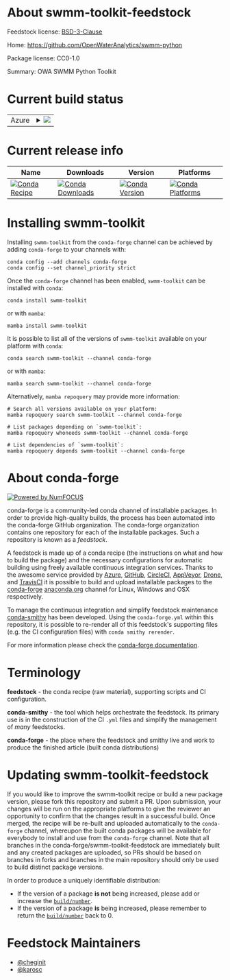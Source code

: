 About swmm-toolkit-feedstock
============================

Feedstock license: [BSD-3-Clause](https://github.com/conda-forge/swmm-toolkit-feedstock/blob/main/LICENSE.txt)

Home: https://github.com/OpenWaterAnalytics/swmm-python

Package license: CC0-1.0

Summary: OWA SWMM Python Toolkit

Current build status
====================


<table>
    
  <tr>
    <td>Azure</td>
    <td>
      <details>
        <summary>
          <a href="https://dev.azure.com/conda-forge/feedstock-builds/_build/latest?definitionId=23624&branchName=main">
            <img src="https://dev.azure.com/conda-forge/feedstock-builds/_apis/build/status/swmm-toolkit-feedstock?branchName=main">
          </a>
        </summary>
        <table>
          <thead><tr><th>Variant</th><th>Status</th></tr></thead>
          <tbody><tr>
              <td>linux_64_python3.10.____cpython</td>
              <td>
                <a href="https://dev.azure.com/conda-forge/feedstock-builds/_build/latest?definitionId=23624&branchName=main">
                  <img src="https://dev.azure.com/conda-forge/feedstock-builds/_apis/build/status/swmm-toolkit-feedstock?branchName=main&jobName=linux&configuration=linux%20linux_64_python3.10.____cpython" alt="variant">
                </a>
              </td>
            </tr><tr>
              <td>linux_64_python3.11.____cpython</td>
              <td>
                <a href="https://dev.azure.com/conda-forge/feedstock-builds/_build/latest?definitionId=23624&branchName=main">
                  <img src="https://dev.azure.com/conda-forge/feedstock-builds/_apis/build/status/swmm-toolkit-feedstock?branchName=main&jobName=linux&configuration=linux%20linux_64_python3.11.____cpython" alt="variant">
                </a>
              </td>
            </tr><tr>
              <td>linux_64_python3.12.____cpython</td>
              <td>
                <a href="https://dev.azure.com/conda-forge/feedstock-builds/_build/latest?definitionId=23624&branchName=main">
                  <img src="https://dev.azure.com/conda-forge/feedstock-builds/_apis/build/status/swmm-toolkit-feedstock?branchName=main&jobName=linux&configuration=linux%20linux_64_python3.12.____cpython" alt="variant">
                </a>
              </td>
            </tr><tr>
              <td>linux_64_python3.13.____cp313</td>
              <td>
                <a href="https://dev.azure.com/conda-forge/feedstock-builds/_build/latest?definitionId=23624&branchName=main">
                  <img src="https://dev.azure.com/conda-forge/feedstock-builds/_apis/build/status/swmm-toolkit-feedstock?branchName=main&jobName=linux&configuration=linux%20linux_64_python3.13.____cp313" alt="variant">
                </a>
              </td>
            </tr><tr>
              <td>linux_64_python3.9.____cpython</td>
              <td>
                <a href="https://dev.azure.com/conda-forge/feedstock-builds/_build/latest?definitionId=23624&branchName=main">
                  <img src="https://dev.azure.com/conda-forge/feedstock-builds/_apis/build/status/swmm-toolkit-feedstock?branchName=main&jobName=linux&configuration=linux%20linux_64_python3.9.____cpython" alt="variant">
                </a>
              </td>
            </tr><tr>
              <td>osx_64_python3.10.____cpython</td>
              <td>
                <a href="https://dev.azure.com/conda-forge/feedstock-builds/_build/latest?definitionId=23624&branchName=main">
                  <img src="https://dev.azure.com/conda-forge/feedstock-builds/_apis/build/status/swmm-toolkit-feedstock?branchName=main&jobName=osx&configuration=osx%20osx_64_python3.10.____cpython" alt="variant">
                </a>
              </td>
            </tr><tr>
              <td>osx_64_python3.11.____cpython</td>
              <td>
                <a href="https://dev.azure.com/conda-forge/feedstock-builds/_build/latest?definitionId=23624&branchName=main">
                  <img src="https://dev.azure.com/conda-forge/feedstock-builds/_apis/build/status/swmm-toolkit-feedstock?branchName=main&jobName=osx&configuration=osx%20osx_64_python3.11.____cpython" alt="variant">
                </a>
              </td>
            </tr><tr>
              <td>osx_64_python3.12.____cpython</td>
              <td>
                <a href="https://dev.azure.com/conda-forge/feedstock-builds/_build/latest?definitionId=23624&branchName=main">
                  <img src="https://dev.azure.com/conda-forge/feedstock-builds/_apis/build/status/swmm-toolkit-feedstock?branchName=main&jobName=osx&configuration=osx%20osx_64_python3.12.____cpython" alt="variant">
                </a>
              </td>
            </tr><tr>
              <td>osx_64_python3.13.____cp313</td>
              <td>
                <a href="https://dev.azure.com/conda-forge/feedstock-builds/_build/latest?definitionId=23624&branchName=main">
                  <img src="https://dev.azure.com/conda-forge/feedstock-builds/_apis/build/status/swmm-toolkit-feedstock?branchName=main&jobName=osx&configuration=osx%20osx_64_python3.13.____cp313" alt="variant">
                </a>
              </td>
            </tr><tr>
              <td>osx_64_python3.9.____cpython</td>
              <td>
                <a href="https://dev.azure.com/conda-forge/feedstock-builds/_build/latest?definitionId=23624&branchName=main">
                  <img src="https://dev.azure.com/conda-forge/feedstock-builds/_apis/build/status/swmm-toolkit-feedstock?branchName=main&jobName=osx&configuration=osx%20osx_64_python3.9.____cpython" alt="variant">
                </a>
              </td>
            </tr><tr>
              <td>win_64_python3.10.____cpython</td>
              <td>
                <a href="https://dev.azure.com/conda-forge/feedstock-builds/_build/latest?definitionId=23624&branchName=main">
                  <img src="https://dev.azure.com/conda-forge/feedstock-builds/_apis/build/status/swmm-toolkit-feedstock?branchName=main&jobName=win&configuration=win%20win_64_python3.10.____cpython" alt="variant">
                </a>
              </td>
            </tr><tr>
              <td>win_64_python3.11.____cpython</td>
              <td>
                <a href="https://dev.azure.com/conda-forge/feedstock-builds/_build/latest?definitionId=23624&branchName=main">
                  <img src="https://dev.azure.com/conda-forge/feedstock-builds/_apis/build/status/swmm-toolkit-feedstock?branchName=main&jobName=win&configuration=win%20win_64_python3.11.____cpython" alt="variant">
                </a>
              </td>
            </tr><tr>
              <td>win_64_python3.12.____cpython</td>
              <td>
                <a href="https://dev.azure.com/conda-forge/feedstock-builds/_build/latest?definitionId=23624&branchName=main">
                  <img src="https://dev.azure.com/conda-forge/feedstock-builds/_apis/build/status/swmm-toolkit-feedstock?branchName=main&jobName=win&configuration=win%20win_64_python3.12.____cpython" alt="variant">
                </a>
              </td>
            </tr><tr>
              <td>win_64_python3.13.____cp313</td>
              <td>
                <a href="https://dev.azure.com/conda-forge/feedstock-builds/_build/latest?definitionId=23624&branchName=main">
                  <img src="https://dev.azure.com/conda-forge/feedstock-builds/_apis/build/status/swmm-toolkit-feedstock?branchName=main&jobName=win&configuration=win%20win_64_python3.13.____cp313" alt="variant">
                </a>
              </td>
            </tr><tr>
              <td>win_64_python3.9.____cpython</td>
              <td>
                <a href="https://dev.azure.com/conda-forge/feedstock-builds/_build/latest?definitionId=23624&branchName=main">
                  <img src="https://dev.azure.com/conda-forge/feedstock-builds/_apis/build/status/swmm-toolkit-feedstock?branchName=main&jobName=win&configuration=win%20win_64_python3.9.____cpython" alt="variant">
                </a>
              </td>
            </tr>
          </tbody>
        </table>
      </details>
    </td>
  </tr>
</table>

Current release info
====================

| Name | Downloads | Version | Platforms |
| --- | --- | --- | --- |
| [![Conda Recipe](https://img.shields.io/badge/recipe-swmm--toolkit-green.svg)](https://anaconda.org/conda-forge/swmm-toolkit) | [![Conda Downloads](https://img.shields.io/conda/dn/conda-forge/swmm-toolkit.svg)](https://anaconda.org/conda-forge/swmm-toolkit) | [![Conda Version](https://img.shields.io/conda/vn/conda-forge/swmm-toolkit.svg)](https://anaconda.org/conda-forge/swmm-toolkit) | [![Conda Platforms](https://img.shields.io/conda/pn/conda-forge/swmm-toolkit.svg)](https://anaconda.org/conda-forge/swmm-toolkit) |

Installing swmm-toolkit
=======================

Installing `swmm-toolkit` from the `conda-forge` channel can be achieved by adding `conda-forge` to your channels with:

```
conda config --add channels conda-forge
conda config --set channel_priority strict
```

Once the `conda-forge` channel has been enabled, `swmm-toolkit` can be installed with `conda`:

```
conda install swmm-toolkit
```

or with `mamba`:

```
mamba install swmm-toolkit
```

It is possible to list all of the versions of `swmm-toolkit` available on your platform with `conda`:

```
conda search swmm-toolkit --channel conda-forge
```

or with `mamba`:

```
mamba search swmm-toolkit --channel conda-forge
```

Alternatively, `mamba repoquery` may provide more information:

```
# Search all versions available on your platform:
mamba repoquery search swmm-toolkit --channel conda-forge

# List packages depending on `swmm-toolkit`:
mamba repoquery whoneeds swmm-toolkit --channel conda-forge

# List dependencies of `swmm-toolkit`:
mamba repoquery depends swmm-toolkit --channel conda-forge
```


About conda-forge
=================

[![Powered by
NumFOCUS](https://img.shields.io/badge/powered%20by-NumFOCUS-orange.svg?style=flat&colorA=E1523D&colorB=007D8A)](https://numfocus.org)

conda-forge is a community-led conda channel of installable packages.
In order to provide high-quality builds, the process has been automated into the
conda-forge GitHub organization. The conda-forge organization contains one repository
for each of the installable packages. Such a repository is known as a *feedstock*.

A feedstock is made up of a conda recipe (the instructions on what and how to build
the package) and the necessary configurations for automatic building using freely
available continuous integration services. Thanks to the awesome service provided by
[Azure](https://azure.microsoft.com/en-us/services/devops/), [GitHub](https://github.com/),
[CircleCI](https://circleci.com/), [AppVeyor](https://www.appveyor.com/),
[Drone](https://cloud.drone.io/welcome), and [TravisCI](https://travis-ci.com/)
it is possible to build and upload installable packages to the
[conda-forge](https://anaconda.org/conda-forge) [anaconda.org](https://anaconda.org/)
channel for Linux, Windows and OSX respectively.

To manage the continuous integration and simplify feedstock maintenance
[conda-smithy](https://github.com/conda-forge/conda-smithy) has been developed.
Using the ``conda-forge.yml`` within this repository, it is possible to re-render all of
this feedstock's supporting files (e.g. the CI configuration files) with ``conda smithy rerender``.

For more information please check the [conda-forge documentation](https://conda-forge.org/docs/).

Terminology
===========

**feedstock** - the conda recipe (raw material), supporting scripts and CI configuration.

**conda-smithy** - the tool which helps orchestrate the feedstock.
                   Its primary use is in the construction of the CI ``.yml`` files
                   and simplify the management of *many* feedstocks.

**conda-forge** - the place where the feedstock and smithy live and work to
                  produce the finished article (built conda distributions)


Updating swmm-toolkit-feedstock
===============================

If you would like to improve the swmm-toolkit recipe or build a new
package version, please fork this repository and submit a PR. Upon submission,
your changes will be run on the appropriate platforms to give the reviewer an
opportunity to confirm that the changes result in a successful build. Once
merged, the recipe will be re-built and uploaded automatically to the
`conda-forge` channel, whereupon the built conda packages will be available for
everybody to install and use from the `conda-forge` channel.
Note that all branches in the conda-forge/swmm-toolkit-feedstock are
immediately built and any created packages are uploaded, so PRs should be based
on branches in forks and branches in the main repository should only be used to
build distinct package versions.

In order to produce a uniquely identifiable distribution:
 * If the version of a package **is not** being increased, please add or increase
   the [``build/number``](https://docs.conda.io/projects/conda-build/en/latest/resources/define-metadata.html#build-number-and-string).
 * If the version of a package **is** being increased, please remember to return
   the [``build/number``](https://docs.conda.io/projects/conda-build/en/latest/resources/define-metadata.html#build-number-and-string)
   back to 0.

Feedstock Maintainers
=====================

* [@cheginit](https://github.com/cheginit/)
* [@karosc](https://github.com/karosc/)

